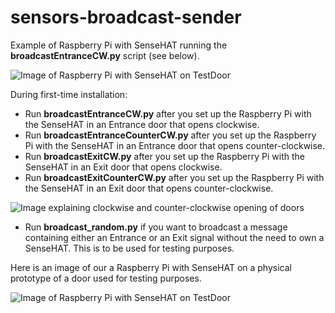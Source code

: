 # sensors-broadcast-sender

Example of Raspberry Pi with SenseHAT running the **broadcastEntranceCW.py** script (see below).

![Image of Raspberry Pi with SenseHAT on TestDoor](https://github.com/kkremizas/CountTrackulaUDPBroadcast/blob/master/CountTrackulaWorking.gif)


During first-time installation:
- Run **broadcastEntranceCW.py** after you set up the Raspberry Pi with the SenseHAT in an Entrance door that opens clockwise.
- Run **broadcastEntranceCounterCW.py** after you set up the Raspberry Pi with the SenseHAT in an Entrance door that opens counter-clockwise.
- Run **broadcastExitCW.py** after you set up the Raspberry Pi with the SenseHAT in an Exit door that opens clockwise.
- Run **broadcastExitCounterCW.py** after you set up the Raspberry Pi with the SenseHAT in an Exit door that opens counter-clockwise.

![Image explaining clockwise and counter-clockwise opening of doors](https://www.doorfurnituredirect.co.uk/media/wysiwyg//Handing-FAQ/handingdiagram.jpg)

- Run **broadcast_random.py** if you want to broadcast a message containing either an Entrance or an Exit signal without the need to own a SenseHAT. This is to be used for testing purposes.

Here is an image of our a Raspberry Pi with SenseHAT on a physical prototype of a door used for testing purposes.

![Image of Raspberry Pi with SenseHAT on TestDoor](https://github.com/kkremizas/CountTrackulaUDPBroadcast/blob/master/pidoor.jpg)
